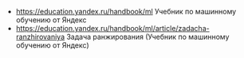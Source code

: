 - https://education.yandex.ru/handbook/ml Учебник по машинному обучению от Яндекс
- https://education.yandex.ru/handbook/ml/article/zadacha-ranzhirovaniya Задача ранжирования (Учебник по машинному обучению от Яндекс)
